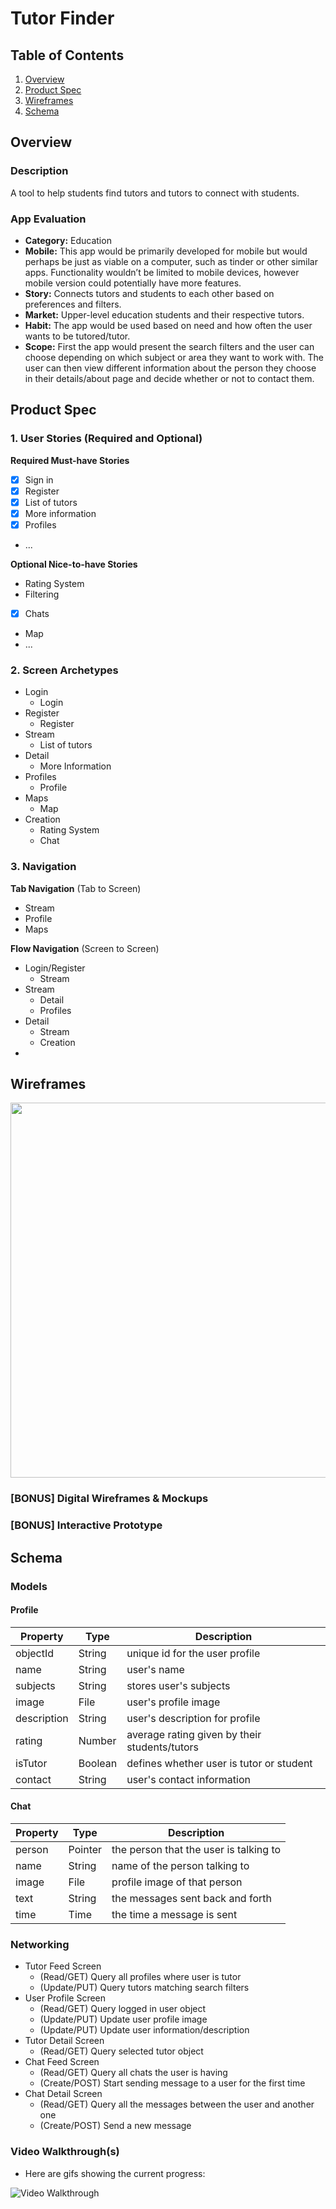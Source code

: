# Tutor Finder

## Table of Contents
1. [Overview](#Overview)
1. [Product Spec](#Product-Spec)
1. [Wireframes](#Wireframes)
2. [Schema](#Schema)

## Overview
### Description
A tool to help students find tutors and tutors to connect with students.

### App Evaluation
- **Category:** Education
- **Mobile:** This app would be primarily developed for mobile but would perhaps be just as viable on a computer, such as tinder or other similar apps. Functionality wouldn’t be limited to mobile devices, however mobile version could potentially have more features.
- **Story:** Connects tutors and students to each other based on preferences and filters. 
- **Market:** Upper-level education students and their respective tutors.
- **Habit:** The app would be used based on need and how often the user wants to be tutored/tutor. 
- **Scope:** First the app would present the search filters and the user can choose depending on which subject or area they want to work with. The user can then view different information about the person they choose in their details/about page and decide whether or not to contact them.

## Product Spec

### 1. User Stories (Required and Optional)

**Required Must-have Stories**

* [x] Sign in
* [x] Register
* [x] List of tutors
* [x] More information
* [x] Profiles
* ...

**Optional Nice-to-have Stories**

* Rating System
* Filtering
* [x] Chats
* Map
* ...

### 2. Screen Archetypes

* Login
   * Login
* Register
   * Register
* Stream
    * List of tutors
* Detail
    * More Information
* Profiles
    * Profile
* Maps
    * Map
* Creation
    * Rating System
    * Chat

### 3. Navigation

**Tab Navigation** (Tab to Screen)

* Stream
* Profile
* Maps

**Flow Navigation** (Screen to Screen)

* Login/Register
   * Stream
* Stream
   * Detail
   * Profiles
* Detail
    * Stream
    * Creation
* 


## Wireframes
<img src="https://imgur.com/X1Hd5X7.jpg" width=600>

### [BONUS] Digital Wireframes & Mockups

### [BONUS] Interactive Prototype

## Schema 
### Models
#### Profile

   | Property      | Type     | Description |
   | ------------- | -------- | ------------|
   | objectId      | String   | unique id for the user profile |
   | name          | String   | user's name 
   | subjects      | String   | stores user's subjects |
   | image         | File     | user's profile image|
   | description   | String   | user's description for profile |
   | rating        | Number   | average rating given by their students/tutors |
   | isTutor       | Boolean  | defines whether user is tutor or student |
   | contact       | String   | user's contact information |
   
#### Chat
   | Property      | Type     | Description |
   | ------------- | -------- | ------------|
   | person | Pointer| the person that the user is talking to |
   | name | String | name of the person talking to |
   | image | File | profile image of that person
   | text | String | the messages sent back and forth 
   | time | Time | the time a message is sent
   
### Networking
  - Tutor Feed Screen
      - (Read/GET) Query all profiles where user is tutor
      - (Update/PUT) Query tutors matching search filters
  - User Profile Screen
      - (Read/GET) Query logged in user object
      - (Update/PUT) Update user profile image
      - (Update/PUT) Update user information/description
  - Tutor Detail Screen
      - (Read/GET) Query selected tutor object
  - Chat Feed Screen
      - (Read/GET) Query all chats the user is having
      - (Create/POST) Start sending message to a user for the first time
  - Chat Detail Screen
      - (Read/GET) Query all the messages between the user and another one
      - (Create/POST) Send a new message 
### Video Walkthrough(s)
- Here are gifs showing the current progress:
<img src='http://g.recordit.co/pS1jPPpsj3.gif' title='Video Walkthrough' width='' alt='Video Walkthrough' />
